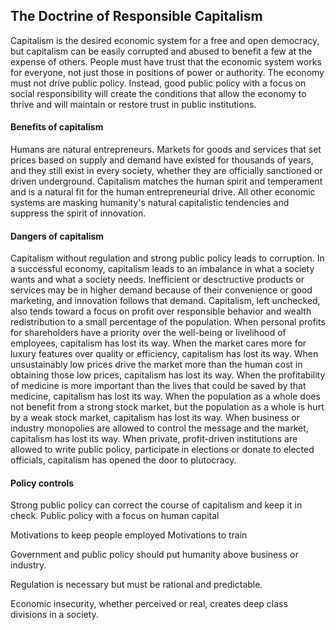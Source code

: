 ## The Doctrine of Responsible Capitalism
Capitalism is the desired economic system for a free and open democracy, but capitalism can be easily corrupted and abused to benefit a few at the expense of others.  People must have trust that the economic system works for everyone, not just those in positions of power or authority.  The economy must not drive public policy.  Instead, good public policy with a focus on social responsibility will create the conditions that allow the economy to thrive and will maintain or restore trust in public institutions.

#### Benefits of capitalism
Humans are natural entrepreneurs.  Markets for goods and services that set prices based on supply and demand have existed for thousands of years, and they still exist in every society, whether they are officially sanctioned or driven underground.  Capitalism matches the human spirit and temperament and is a natural fit for the human entrepreneurial drive.  All other economic systems are masking humanity's natural capitalistic tendencies and suppress the spirit of innovation.

#### Dangers of capitalism
Capitalism without regulation and strong public policy leads to corruption.  In a successful economy, capitalism leads to an imbalance in what a society wants and what a society needs.  Inefficient or desctructive products or services may be in higher demand because of their convenience or good marketing, and innovation follows that demand.   Capitalism, left unchecked, also tends toward a focus on profit over responsible behavior and wealth redistribution to a small percentage of the population.  When personal profits for shareholders have a priority over the well-being or livelihood of employees, capitalism has lost its way.  When the market cares more for luxury features over quality or efficiency, capitalism has lost its way.  When unsustainably low prices drive the market more than the human cost in obtaining those low prices, capitalism has lost its way.  When the profitability of medicine is more important than the lives that could be saved by that medicine, capitalism has lost its way.  When the population as a whole does not benefit from a strong stock market, but the population as a whole is hurt by a weak stock market, capitalism has lost its way.  When business or industry monopolies are allowed to control the message and the market, capitalism has lost its way.  When private, profit-driven institutions are allowed to write public policy, participate in elections or donate to elected officials, capitalism has opened the door to plutocracy.

#### Policy controls
Strong public policy can correct the course of capitalism and keep it in check.  Public policy with a focus on human capital 

Motivations to keep people employed
Motivations to train 



Government and public policy should put humanity above business or industry.  

Regulation is necessary but must be rational and predictable.  

Economic insecurity, whether perceived or real, creates deep class divisions in a society.    
  
